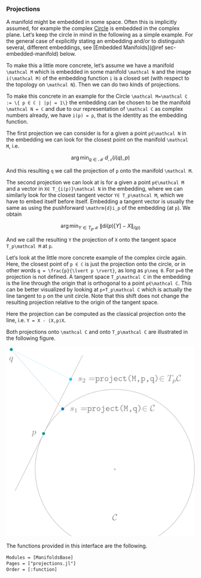 ### Projections

A manifold might be embedded in some space.
Often this is implicitly assumed, for example the complex [Circle](https://juliamanifolds.github.io/Manifolds.jl/latest/manifolds/circle.html) is embedded in the complex plane.
Let‘s keep the circle in mind in the following as a simple example.
For the general case of explicitly stating an embedding and/or to distinguish several, different embeddings, see [Embedded Manifolds](@ref sec-embedded-manifold) below.

To make this a little more concrete, let‘s assume we have a manifold ``\mathcal M`` which is embedded in some manifold ``\mathcal N`` and the image ``i(\mathcal M)`` of the embedding function ``i`` is a closed set (with respect to the topology on ``\mathcal N``).
Then we can do two kinds of projections.

To make this concrete in an example for the Circle ``\mathcal M=\mathcal C := \{ p ∈ ℂ | |p| = 1\}``
the embedding can be chosen to be the manifold ``\mathcal N = ℂ`` and due to our representation of ``\mathcal C`` as complex numbers already, we have ``i(p) = p``, that is the identity as the embedding function.

The first projection we can consider is for a given a point ``p∈\mathcal N`` in the embedding we can look for the closest point on the manifold ``\mathcal M``, i.e.

```math
  \operatorname*{arg\,min}_{q∈ \mathcal M}\ d_{\mathcal N}(i(q),p)
```

And this resulting ``q`` we call the projection of ``p`` onto the manifold ``\mathcal M``.

The second projection we can look at is for a given a point ``p∈\mathcal M`` and a vector in ``X∈ T_{i(p)}\mathcal N`` in the embedding,
where we can similarly look for the closest tangent vector ``Y∈ T_p\mathcal M``, which we have to embed itself before itself.
Embedding a tangent vector is usually the same as using the pushforward ``\mathrm{d}i_p`` of the embedding (at ``p``).
We obtain

```math
  \operatorname*{arg\,min}_{Y∈ T_p\mathcal M}\ \bigl\lVert \mathrm{d}i(p)[Y] - X \bigr\rVert_{i(p)}
```

And we call the resulting ``Y`` the projection of ``X`` onto the tangent space ``T_p\mathcal M`` at ``p``.

Let‘s look at the little more concrete example of the complex circle again.
Here, the closest point of ``p ∈ ℂ`` is just the projection onto the circle, or in other words ``q = \frac{p}{\lvert p \rvert}``, as long as ``p\neq 0``. For ``p=0`` the projection is not defined.
A tangent space ``T_p\mathcal C`` in the embedding is the line through the origin that is orthogonal to a point ``p∈\mathcal C``.
This can be better visualized by looking at ``p+T_p\mathcal C`` which is actually the line tangent to ``p`` on the unit circle.
Note that this shift does not change the resulting projection relative to the origin of the tangent space.

Here the projection can be computed as the classical projection onto the line, i.e.  ``Y = X - ⟨X,p⟩X``.

Both projections onto ``\mathcal C`` and onto ``T_p\mathcal C`` are illustrated in the following figure.

![An example illustrating the two kinds of projections on the Circle.](assets/images/projection_illustration_600.png)

The functions provided in this interface are the following.

```@autodocs
Modules = [ManifoldsBase]
Pages = ["projections.jl"]
Order = [:function]
```
